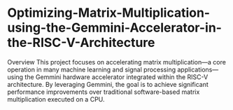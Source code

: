 # Optimizing-Matrix-Multiplication-using-the-Gemmini-Accelerator-in-the-RISC-V-Architecture
Overview
This project focuses on accelerating matrix multiplication—a core operation in many machine learning and signal processing applications—using the Gemmini hardware accelerator integrated within the RISC-V architecture. By leveraging Gemmini, the goal is to achieve significant performance improvements over traditional software-based matrix multiplication executed on a CPU.
